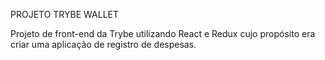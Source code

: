 PROJETO TRYBE WALLET

Projeto de front-end da Trybe utilizando React e Redux cujo propósito era criar uma aplicação de registro de despesas.
